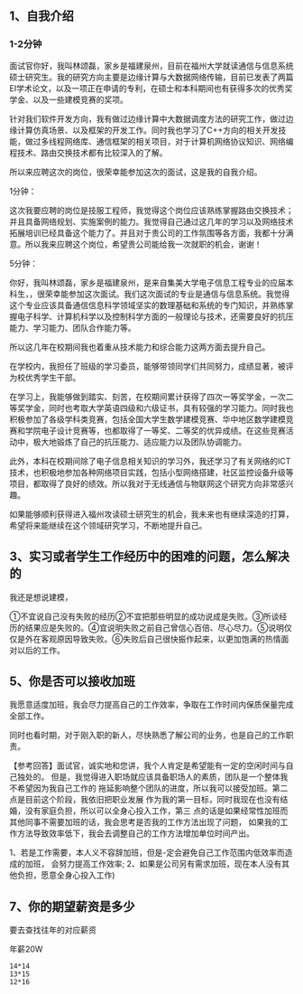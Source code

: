 ## 1、自我介绍

### 1-2分钟

面试官你好，我叫林颂磊，家乡是福建泉州，目前在福州大学就读通信与信息系统硕士研究生。我的研究方向主要是边缘计算与大数据网络传输，目前已发表了两篇EI学术论文，以及一项正在申请的专利，在硕士和本科期间也有获得多次的优秀奖学金、以及一些建模竞赛的奖项。

针对我们软件开发方向，我有做过边缘计算中大数据调度方法的研究工作，做过边缘计算仿真场景、以及框架的开发工作。同时我也学习了C++方向的相关开发技能，做过多线程网络库、通信框架的相关项目，对于计算机网络协议知识、网络编程技术、路由交换技术都有比较深入的了解。

所以来应聘这次的岗位，很荣幸能参加这次的面试，这是我的自我介绍。





1分钟：

这次我要应聘的岗位是技服工程师，我觉得这个岗位应该熟练掌握路由交换技术；并且具备网络规划、实施案例的能力。我觉得自己通过这几年的学习以及网络技术拓展培训已经具备这个能力了。并且对于贵公司的工作氛围等各方面，我都十分满意。所以我来应聘这个岗位，希望贵公司能给我一次就职的机会，谢谢！

5分钟：

你好，我叫林颂磊，家乡是福建泉州，是来自集美大学电子信息工程专业的应届本科生，，很荣幸能参加这次面试。我们这次面试的专业是通信与信息系统。我觉得这个专业应该具备通信信息科学领域坚实的数理基础和系统的专门知识，并熟练掌握电子科学、计算机科学以及控制科学方面的一般理论与技术，还需要良好的抗压能力、学习能力、团队合作能力等。

所以这几年在校期间我也着重从技术能力和综合能力这两方面去提升自己。

在学校内，我担任了班级的学习委员，能够带领同学们共同努力，成绩显著，被评为校优秀学生干部。

在学习上，我能够做到踏实、刻苦，在校期间累计获得了四次一等奖学金，一次二等奖学金，同时也考取大学英语四级和六级证书，具有较强的学习能力。同时我也积极参加了各级学科类竞赛，包括全国大学生数学建模竞赛、华中地区数学建模竞赛和学院电子设计竞赛等，也都取得了一等奖、二等奖的优异成绩。在这些竞赛活动中，极大地锻炼了自己的抗压能力、适应能力以及团队协调能力。

此外，本科在校期间除了电子信息相关知识的学习外，我还学习了有关网络的ICT技术，也积极地参加各种网络项目实践，包括小型网络搭建，社区监控设备升级等项目，都取得了良好的绩效。所以我对于无线通信与物联网这个研究方向非常感兴趣。

如果能够顺利获得进入福州攻读硕士研究生的机会，我未来也有继续深造的打算，希望将来能继续在这个领域研究学习，不断地提升自己。





## 3、实习或者学生工作经历中的困难的问题，怎么解决的 

我还是想说建模，

①不宜说自己没有失败的经历②不宜把那些明显的成功说成是失败。③所谈经历的结果应是失败的。④宜说明失败之前自己曾信心百倍、尽心尽力。⑤说明仅仅是外在客观原因导致失败。⑥失败后自己很快振作起来，以更加饱满的热情面对以后的工作。





## 5、你是否可以接收加班

我愿意适度加班，我会尽力提高自己的工作效率，争取在工作时间内保质保量完成全部工作。 

同时也看时期，对于刚入职的新人，尽快熟悉了解公司的业务，也是自己的工作职责。



【参考回答】面试官，诚实地和您讲，我个人肯定是希望能有一定的空闲时间与自己独处的。
但是，我觉得进入职场就应该具备职场人的素质，团队是一个整体我不希望因为我自己工作的
拖延影响整个团队的进度，所以我可以接受加班。第二点是目前这个阶段，我依旧把职业发展
作为我的第一目标，同时我现在也没有结婚，没有家庭负担，所以可以全身心投入工作，第三
点的话是如果经常性加班而其他同事不需要加班的话，我会思考是否我的工作方法出现了问题，
如果我的工作方法导致效率低下，我会去调整自己的工作方法增加单位时间产出。 

1、若是工作需要，本人义不容辞加班，但是-定会避免自己工作范围内低效率而造成的加班，
会努力提高工作效率; 
2、如果是公司另有需求加班，现在本人没有其他负担，愿意全身心投入工作)





## 7、你的期望薪资是多少

要去查找往年的对应薪资



年薪20W

```
14*14
13*15
12*16
```

